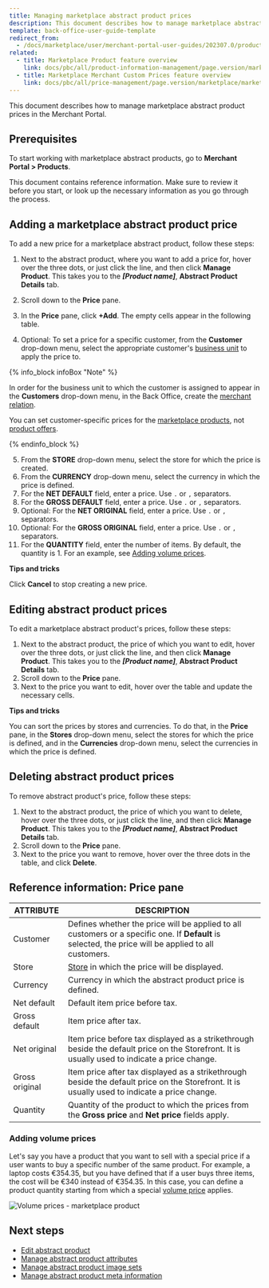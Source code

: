 ```yaml
---
title: Managing marketplace abstract product prices
description: This document describes how to manage marketplace abstract product prices in the Merchant Portal.
template: back-office-user-guide-template
redirect_from:
  - /docs/marketplace/user/merchant-portal-user-guides/202307.0/products/abstract-products/managing-marketplace-abstract-product-prices.html
related:
  - title: Marketplace Product feature overview
    link: docs/pbc/all/product-information-management/page.version/marketplace/marketplace-product-feature-overview.html
  - title: Marketplace Merchant Custom Prices feature overview
    link: docs/pbc/all/price-management/page.version/marketplace/marketplace-merchant-custom-prices-feature-overview.html
---
```


This document describes how to manage marketplace abstract product prices in the Merchant Portal.

## Prerequisites

To start working with marketplace abstract products, go to **Merchant Portal&nbsp;<span aria-label="and then">></span> Products**.

This document contains reference information. Make sure to review it before you start, or look up the necessary information as you go through the process.

## Adding a marketplace abstract product price

To add a new price for a marketplace abstract product, follow these steps:

1. Next to the abstract product, where you want to add a price for, hover over the three dots, or just click the line, and then click **Manage Product**. This takes you to the **_[Product name]_**, **Abstract Product Details** tab.
2. Scroll down to the **Price** pane.
3. In the **Price** pane, click **+Add**. The empty cells appear in the following table.

4. Optional: To set a price for a specific customer, from the **Customer** drop-down menu, select the appropriate customer's [business unit](/docs/pbc/all/customer-relationship-management/{{page.version}}/base-shop/company-account-feature-overview/business-units-overview.html) to apply the price to.

  {% info_block infoBox "Note" %}

  In order for the business unit to which the customer is assigned to appear in the **Customers** drop-down menu, in the Back Office, create the [merchant relation](/docs/pbc/all/merchant-management/{{page.version}}/base-shop/manage-in-the-back-office/edit-merchant-relations.html).

  You can set customer-specific prices for the [marketplace products](/docs/pbc/all/offer-management/{{page.version}}/marketplace/marketplace-product-offer-feature-overview.html), not [product offers](/docs/pbc/all/offer-management/{{page.version}}/marketplace/marketplace-product-offer-feature-overview.html).

  {% endinfo_block %}

5. From the **STORE** drop-down menu, select the store for which the price is created.
6. From the **CURRENCY** drop-down menu, select the currency in which the price is defined.
7. For the **NET DEFAULT** field, enter a price. Use `.` or `,` separators.
8. For the **GROSS DEFAULT** field, enter a price. Use `.` or `,` separators.
9. Optional: For the **NET ORIGINAL** field, enter a price. Use `.` or `,` separators.
10. Optional: For the **GROSS ORIGINAL** field, enter a price. Use `.` or `,` separators.
11. For the **QUANTITY** field, enter the number of items. By default, the quantity is 1. For an example, see [Adding volume prices](#adding-volume-prices).

**Tips and tricks**

Click **Cancel** to stop creating a new price.


## Editing abstract product prices

To edit a marketplace abstract product's prices, follow these steps:

1. Next to the abstract product, the price of which you want to edit, hover over the three dots, or just click the line, and then click **Manage Product**. This takes you to the **_[Product name]_**, **Abstract Product Details** tab.
2. Scroll down to the **Price** pane.
3. Next to the price you want to edit, hover over the table and update the necessary cells.

**Tips and tricks**

You can sort the prices by stores and currencies. To do that, in the **Price** pane, in the **Stores** drop-down menu, select the stores for which the price is defined, and in the **Currencies** drop-down menu, select the currencies in which the price is defined.


## Deleting abstract product prices

To remove abstract product's price, follow these steps:

1. Next to the abstract product, the price of which you want to delete, hover over the three dots, or just click the line, and then click **Manage Product**. This takes you to the **_[Product name]_**, **Abstract Product Details** tab.
2. Scroll down to the **Price** pane.
3. Next to the price you want to remove, hover over the three dots in the table, and click **Delete**.


## Reference information: Price pane


|ATTRIBUTE  | DESCRIPTION   |
| ------------- | --------------------- |
| Customer | Defines whether the price will be applied to all customers or a specific one. If **Default** is selected, the price will be applied to all customers.  |
| Store          | [Store](/docs/pbc/all/dynamic-multistore/{{page.version}}/base-shop/tutorials-and-howtos/set-up-multiple-stores.html) in which the price will be displayed. |
| Currency       | Currency in which the abstract product price is defined.           |
| Net default    | Default item price before tax. |
| Gross default  | Item price after tax.   |
| Net original   | Item price before tax displayed as a strikethrough beside the default price on the Storefront. It is usually used to indicate a price change. |
| Gross original | Item price after tax displayed as a strikethrough beside the default price on the Storefront. It is usually used to indicate a price change. |
| Quantity | Quantity of the product to which the prices from the **Gross price** and **Net price** fields apply. |


### Adding volume prices

Let's say you have a product that you want to sell with a special price if a user wants to buy a specific number of the same product. For example, a laptop costs €354.35, but you have defined that if a user buys three items, the cost will be €340 instead of €354.35. In this case, you can define a product quantity starting from which a special [volume price](/docs/pbc/all/price-management/{{page.version}}/base-shop/prices-feature-overview/volume-prices-overview.html) applies.

![Volume prices - marketplace product](https://spryker.s3.eu-central-1.amazonaws.com/docs/Marketplace/user+guides/Merchant+Portal+user+guides/Products/volume-prices-merchant-products.gif)


## Next steps

- [Edit abstract product](/docs/pbc/all/product-information-management/{{page.version}}/marketplace/manage-in-the-merchant-portal/abstract-products/manage-marketplace-abstract-product.html)
- [Manage abstract product attributes](/docs/pbc/all/product-information-management/{{page.version}}/marketplace/manage-in-the-merchant-portal/abstract-products/manage-marketplace-abstract-product-attributes.html)
- [Manage abstract product image sets](/docs/pbc/all/product-information-management/{{page.version}}/marketplace/manage-in-the-merchant-portal/abstract-products/manage-marketplace-abstract-product-image-sets.html)
- [Manage abstract product meta information](/docs/pbc/all/product-information-management/{{page.version}}/marketplace/manage-in-the-merchant-portal/abstract-products/manage-marketplace-abstract-product-meta-information.html)
